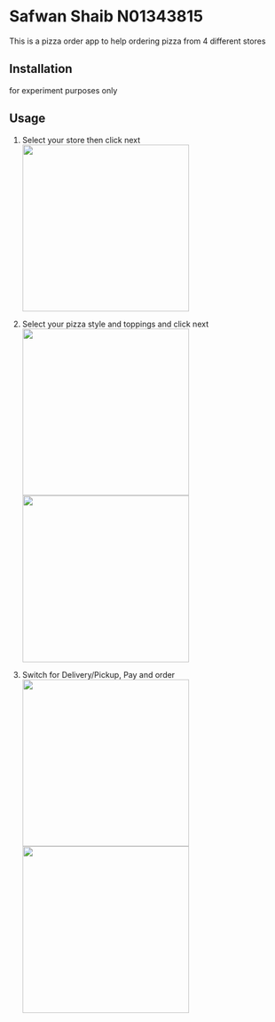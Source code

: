# Safwan Shaib N01343815

This is a pizza order app to help ordering pizza from 4 different stores
## Installation
for experiment purposes only



## Usage

1. Select your store then click next
   <br>
   <img src="https://github.com/SafwanShaib3815/Pizza-Android-App/assets/73716969/a22a0bbc-f2ce-4c44-838c-8f2ec89d2765" width="300">

2. Select your pizza style and toppings and click next
   <br>
   <img src="https://github.com/SafwanShaib3815/Pizza-Android-App/assets/73716969/5587f60f-e8c4-4b4c-9e85-f7d8f630dd7b" width="300">
   <img src="https://github.com/SafwanShaib3815/Pizza-Android-App/assets/73716969/7ea5d898-13e1-4db8-bc36-0e961993c6e8" width="300">

3. Switch for Delivery/Pickup, Pay and order
   <br>
   <img src="https://github.com/SafwanShaib3815/Pizza-Android-App/assets/73716969/e253b343-ec85-4f98-b24f-9ada901d20a5" width="300">
   <img src="https://github.com/SafwanShaib3815/Pizza-Android-App/assets/73716969/905061d3-636a-4227-a815-13f5b96c946d" width="300">
